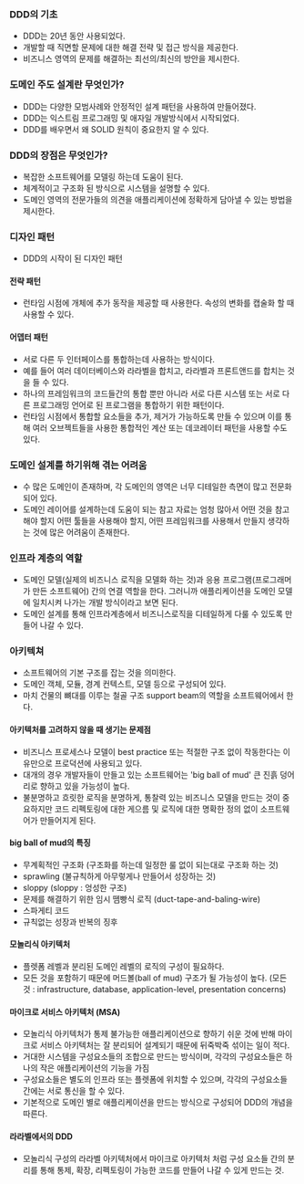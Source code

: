 ### DDD의 기초
- DDD는 20년 동안 사용되었다.
- 개발할 때 직면할 문제에 대한 해결 전략 및 접근 방식을 제공한다.
- 비즈니스 영역의 문제를 해결하는 최선의/최신의 방안을 제시한다.

### 도메인 주도 설계란 무엇인가?
- DDD는 다양한 모범사례와 안정적인 설계 패턴을 사용하여 만들어졌다.
- DDD는 익스트림 프로그래밍 및 애자일 개발방식에서 시작되었다.
- DDD를 배우면서 왜 SOLID 원칙이 중요한지 알 수 있다.

### DDD의 장점은 무엇인가?
- 복잡한 소프트웨어를 모델링 하는데 도움이 된다.
- 체계적이고 구조화 된 방식으로 시스템을 설명할 수 있다.
- 도메인 영역의 전문가들의 의견을 애플리케이션에 정확하게 담아낼 수 있는 방법을 제시한다.

### 디자인 패턴
- DDD의 시작이 된 디자인 패턴

#### 전략 패턴
- 런타임 시점에 개체에 추가 동작을 제공할 때 사용한다. 속성의 변화를 캡술화 할 때 사용할 수 있다.

#### 어뎁터 패턴 
- 서로 다른 두 인터페이스를 통합하는데 사용하는 방식이다. 
- 예를 들어 여러 데이터베이스와 라라벨을 합치고, 라라벨과 프론트앤드를 합치는 것을 들 수 있다.
- 하나의 프레임워크의 코드들간의 통합 뿐만 아니라 서로 다른 시스템 또는 서로 다른 프로그래밍 언어로 된 프로그램을 통합하기 위한 패턴이다.
- 런타임 시점에서 통합할 요소들을 추가, 제거가 가능하도록 만들 수 있으며 이를 통해 여러 오브젝트들을 사용한 통합적인 계산 또는 데코레이터 패턴을 사용할 수도 있다.

### 도메인 설계를 하기위해 겪는 어려움
- 수 많은 도메인이 존재하며, 각 도메인의 영역은 너무 디테일한 측면이 많고 전문화 되어 있다. 
- 도메인 레이어를 설계하는데 도움이 되는 참고 자료는 엄청 많아서 어떤 것을 참고해야 할지 어떤 툴들을 사용해야 할지, 어떤 프레임워크를 사용해서 만들지 생각하는 것에 많은 어려움이 존재한다.

### 인프라 계층의 역할
- 도메인 모델(실제의 비즈니스 로직을 모델화 하는 것)과 응용 프로그램(프로그래머가 만든 소프트웨어) 간의 연결 역할을 한다. 그러니까 애플리케이션을 도메인 모델에 일치시켜 나가는 개발 방식이라고 보면 된다.
- 도메인 설계를 통해 인프라계층에서 비즈니스로직을 디테일하게 다룰 수 있도록 만들어 나갈 수 있다. 

### 아키텍쳐
- 소프트웨어의 기본 구조를 잡는 것을 의미한다.
- 도메인 객체, 모듈, 경계 컨텍스트, 모델 등으로 구성되어 있다.
- 마치 건물의 뼈대를 이루는 철골 구조 support beam의 역할을 소프트웨어에서 한다.

#### 아키텍처를 고려하지 않을 때 생기는 문제점
- 비즈니스 프로세스나 모델이 best practice 또는 적절한 구조 없이 작동한다는 이유만으로 프로덕션에 사용되고 있다.
- 대개의 경우 개발자들이 만들고 있는 소프트웨어는 'big ball of mud' 큰 진흙 덩어리로 향하고 있을 가능성이 높다.
- 불분명하고 흐릿한 로직을 분명하게, 통찰력 있는 비즈니스 모델을 만드는 것이 중요하지만 코드 리펙토링에 대한 게으름 및 로직에 대한 명확한 정의 없이 소프트웨어가 만들어지게 된다.

#### big ball of mud의 특징
- 무계획적인 구조화 (구조화를 하는데 일정한 룰 없이 되는대로 구조화 하는 것)
- sprawling (불규칙하게 아무렇게나 만들어서 성장하는 것)
- sloppy (sloppy : 엉성한 구조)
- 문제를 해결하기 위한 임시 뗌빵식 로직 (duct-tape-and-baling-wire)
- 스파게티 코드
- 규칙없는 성장과 반복의 징후

#### 모놀리식 아키텍처
- 플렛폼 레벨과 분리된 도메인 레벨의 로직의 구성이 필요하다.
- 모든 것을 포함하기 때문에 머드볼(ball of mud) 구조가 될 가능성이 높다. (모든 것 : infrastructure, database, application-level, presentation concerns)

#### 마이크로 서비스 아키텍처 (MSA)
- 모놀리식 아키텍처가 통제 불가능한 애플리케이션으로 향하기 쉬운 것에 반해 마이크로 서비스 아키텍처는 잘 분리되어 설계되기 때문에 뒤죽박죽 섞이는 일이 적다.
- 거대한 시스템을 구성요소들의 조합으로 만드는 방식이며, 각각의 구성요소들은 하나의 작은 애플리케이션의 기능을 가짐
- 구성요소들은 별도의 인프라 또는 플렛폼에 위치할 수 있으며, 각각의 구성요소들 간에는 서로 통신을 할 수 있다.
- 기본적으로 도메인 별로 애플리케이션을 만드는 방식으로 구성되어 DDD의 개념을 따른다.

#### 라라벨에서의 DDD
- 모놀리식 구성의 라라벨 아키텍처에서 마이크로 아키텍처 처럼 구성 요소들 간의 분리를 통해 통제, 확장, 리펙토링이 가능한 코드를 만들어 나갈 수 있게 만드는 것.

